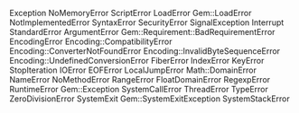 Exception
  NoMemoryError
  ScriptError
    LoadError
      Gem::LoadError
    NotImplementedError
    SyntaxError
  SecurityError
  SignalException
    Interrupt
  StandardError
    ArgumentError
      Gem::Requirement::BadRequirementError
    EncodingError
      Encoding::CompatibilityError
      Encoding::ConverterNotFoundError
      Encoding::InvalidByteSequenceError
      Encoding::UndefinedConversionError
    FiberError
    IndexError
      KeyError
      StopIteration
    IOError
      EOFError
    LocalJumpError
    Math::DomainError
    NameError
      NoMethodError
    RangeError
      FloatDomainError
    RegexpError
    RuntimeError
      Gem::Exception
    SystemCallError
    ThreadError
    TypeError
    ZeroDivisionError
  SystemExit
    Gem::SystemExitException
  SystemStackError
